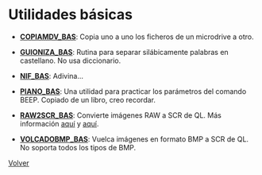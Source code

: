 # Utilidades básicas

* **[COPIAMDV_BAS](COPIAMDV_BAS)**: Copia uno a uno los ficheros de un microdrive a otro.

* **[GUIONIZA_BAS](GUIONIZA_BAS)**: Rutina para separar silábicamente palabras en castellano. No usa diccionario.

* **[NIF_BAS](NIF_BAS)**: Adivina...

* **[PIANO_BAS](PIANO_BAS)**: Una utilidad para practicar los parámetros del comando BEEP. Copiado de un libro, creo recordar.

* **[RAW2SCR_BAS](RAW2SCR_BAS)**: Convierte imágenes RAW a SCR de QL. Más información [aquí](https://github.com/JavGuerra/Sinclair-QL-classic-palettes "Sinclair QL classic palettes") y [aquí](http://sinclairql.speccy.org/articulos/trucos/qlpal.htm "Exprimiendo la paleta del QL").

* **[VOLCADOBMP_BAS](VOLCADOBMP_BAS)**: Vuelca imágenes en formato BMP a SCR de QL. No soporta todos los tipos de BMP.

[Volver](../README.md)